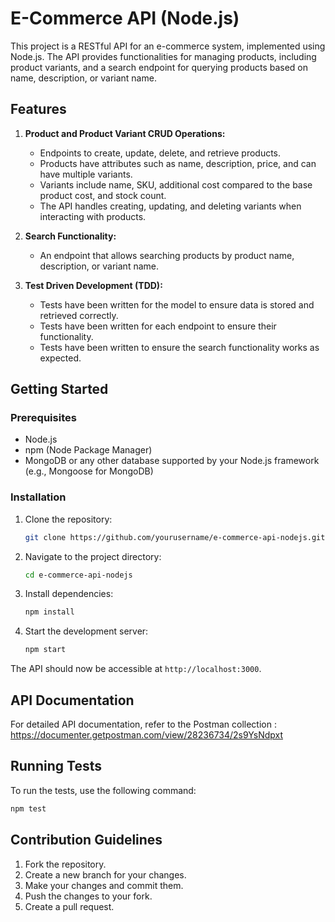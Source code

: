 # E-Commerce API (Node.js)

This project is a RESTful API for an e-commerce system, implemented using Node.js. The API provides functionalities for managing products, including product variants, and a search endpoint for querying products based on name, description, or variant name.

## Features

1. **Product and Product Variant CRUD Operations:**
    - Endpoints to create, update, delete, and retrieve products.
    - Products have attributes such as name, description, price, and can have multiple variants.
    - Variants include name, SKU, additional cost compared to the base product cost, and stock count.
    - The API handles creating, updating, and deleting variants when interacting with products.

2. **Search Functionality:**
    - An endpoint that allows searching products by product name, description, or variant name.

3. **Test Driven Development (TDD):**
    - Tests have been written for the model to ensure data is stored and retrieved correctly.
    - Tests have been written for each endpoint to ensure their functionality.
    - Tests have been written to ensure the search functionality works as expected.

## Getting Started

### Prerequisites

- Node.js
- npm (Node Package Manager)
- MongoDB or any other database supported by your Node.js framework (e.g., Mongoose for MongoDB)

### Installation

1. Clone the repository:

   ```bash
   git clone https://github.com/yourusername/e-commerce-api-nodejs.git
   ```

2. Navigate to the project directory:

   ```bash
   cd e-commerce-api-nodejs
   ```

3. Install dependencies:

   ```bash
   npm install
   ```

4. Start the development server:

   ```bash
   npm start
   ```

The API should now be accessible at `http://localhost:3000`.

## API Documentation

For detailed API documentation, refer to the Postman collection : https://documenter.getpostman.com/view/28236734/2s9YsNdpxt

## Running Tests

To run the tests, use the following command:

```bash
npm test
```

## Contribution Guidelines

1. Fork the repository.
2. Create a new branch for your changes.
3. Make your changes and commit them.
4. Push the changes to your fork.
5. Create a pull request.
    